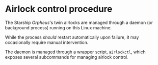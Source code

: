 # Airlock control procedure

The Starship _Orpheus_'s twin airlocks are managed through a daemon (or background process) running on this Linux machine.

While the process _should_ restart automatically upon failure, it may occasionally require manual intervention.

The daemon is managed through a wrapper script, `airlockctl`, which exposes several subcommands for managing airlock control.
